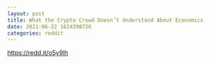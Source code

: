 ```yaml
--- 
layout: post 
title: What the Crypto Crowd Doesn’t Understand About Economics 
date: 2021-06-22 1624398726 
categories: reddit 
--- 
```

https://redd.it/o5y9lh